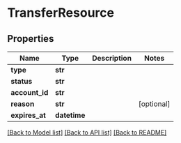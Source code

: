 # TransferResource

## Properties
Name | Type | Description | Notes
------------ | ------------- | ------------- | -------------
**type** | **str** |  | 
**status** | **str** |  | 
**account_id** | **str** |  | 
**reason** | **str** |  | [optional] 
**expires_at** | **datetime** |  | 

[[Back to Model list]](../README.md#documentation-for-models) [[Back to API list]](../README.md#documentation-for-api-endpoints) [[Back to README]](../README.md)

